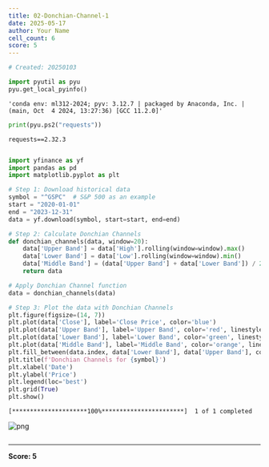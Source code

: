 ```yaml
---
title: 02-Donchian-Channel-1
date: 2025-05-17
author: Your Name
cell_count: 6
score: 5
---
```


```python
# Created: 20250103
```


```python
import pyutil as pyu
pyu.get_local_pyinfo()
```




    'conda env: ml312-2024; pyv: 3.12.7 | packaged by Anaconda, Inc. | (main, Oct  4 2024, 13:27:36) [GCC 11.2.0]'




```python
print(pyu.ps2("requests"))
```

    requests==2.32.3
    



```python

```


```python
import yfinance as yf
import pandas as pd
import matplotlib.pyplot as plt

# Step 1: Download historical data
symbol = "^GSPC"  # S&P 500 as an example
start = "2020-01-01"
end = "2023-12-31"
data = yf.download(symbol, start=start, end=end)

# Step 2: Calculate Donchian Channels
def donchian_channels(data, window=20):
    data['Upper Band'] = data['High'].rolling(window=window).max()
    data['Lower Band'] = data['Low'].rolling(window=window).min()
    data['Middle Band'] = (data['Upper Band'] + data['Lower Band']) / 2
    return data

# Apply Donchian Channel function
data = donchian_channels(data)

# Step 3: Plot the data with Donchian Channels
plt.figure(figsize=(14, 7))
plt.plot(data['Close'], label='Close Price', color='blue')
plt.plot(data['Upper Band'], label='Upper Band', color='red', linestyle='--')
plt.plot(data['Lower Band'], label='Lower Band', color='green', linestyle='--')
plt.plot(data['Middle Band'], label='Middle Band', color='orange', linestyle='-.')
plt.fill_between(data.index, data['Lower Band'], data['Upper Band'], color='gray', alpha=0.2)
plt.title(f'Donchian Channels for {symbol}')
plt.xlabel('Date')
plt.ylabel('Price')
plt.legend(loc='best')
plt.grid(True)
plt.show()
```

    [*********************100%***********************]  1 of 1 completed



    
![png](/mlnotes/images/02-donchian-channel-1_4_1.png)
    



```python

```


---
**Score: 5**